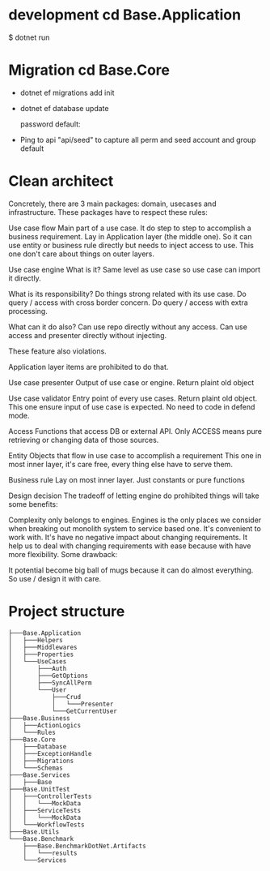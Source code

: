 # development cd Base.Application

$ dotnet run

# Migration cd Base.Core

-   dotnet ef migrations add init
-   dotnet ef database update

    password default: 
- Ping to api "api/seed" to capture all perm and seed account and group default

# Clean architect

Concretely, there are 3 main packages: domain, usecases and infrastructure. These packages have to respect these rules:

Use case flow Main part of a use case. It do step to step to accomplish a business requirement. Lay in Application layer (the middle one). So it can use entity or business rule directly but needs to inject access to use. This one don't care about things on outer layers.

Use case engine What is it? Same level as use case so use case can import it directly.

What is its responsibility? Do things strong related with its use case. Do query / access with cross border concern. Do query / access with extra processing.

What can it do also? Can use repo directly without any access. Can use access and presenter directly without injecting.

These feature also violations.

Application layer items are prohibited to do that.

Use case presenter Output of use case or engine. Return plaint old object

Use case validator Entry point of every use cases. Return plaint old object. This one ensure input of use case is expected. No need to code in defend mode.

Access Functions that access DB or external API. Only ACCESS means pure retrieving or changing data of those sources.

Entity Objects that flow in use case to accomplish a requirement This one in most inner layer, it's care free, every thing else have to serve them.

Business rule Lay on most inner layer. Just constants or pure functions

Design decision The tradeoff of letting engine do prohibited things will take some benefits:

Complexity only belongs to engines. Engines is the only places we consider when breaking out monolith system to service based one. It's convenient to work with. It's have no negative impact about changing requirements. It help us to deal with changing requirements with ease because with have more flexibility. Some drawback:

It potential become big ball of mugs because it can do almost everything. So use / design it with care.

# Project structure
```
├───Base.Application
│   ├───Helpers
│   ├───Middlewares
│   ├───Properties
│   └───UseCases
│       ├───Auth
│       ├───GetOptions
│       ├───SyncAllPerm
│       └───User
│           ├───Crud
│           │   └───Presenter
│           └───GetCurrentUser
├───Base.Business
│   ├───ActionLogics
│   └───Rules
├───Base.Core
│   ├───Database
│   ├───ExceptionHandle
│   ├───Migrations
│   └───Schemas
├───Base.Services
│   ├───Base
├───Base.UnitTest
│   ├───ControllerTests
│   │   └───MockData
│   ├───ServiceTests
│   │   └───MockData
│   └───WorkflowTests
├───Base.Utils
└───Base.Benchmark
    ├───Base.BenchmarkDotNet.Artifacts
    │   └───results
    └───Services
```